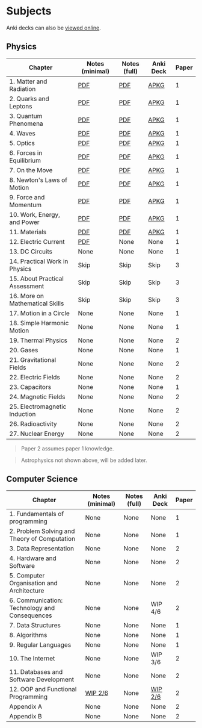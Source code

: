# Subjects

Anki decks can also be [viewed online](https://siriusmart.github.io/anki).

## Physics

|Chapter|Notes (minimal)|Notes (full)|Anki Deck|Paper|
|---|---|---|---|---|
|1. Matter and Radiation|[PDF](./Minimal/Physics/1/1_matter-and-radiation.pdf)|[PDF](./Full/Physics/1/1_matter-and-radiation.pdf)|[APKG](./Decks/Physics/1_particles-and-radiation.apkg)|1|
|2. Quarks and Leptons|[PDF](./Minimal/Physics/2/2_quarks-and-leptons.pdf)|[PDF](./Full/Physics/2/2_quarks-and-leptons.pdf)|[APKG](./Decks/Physics/2_quarks-and-leptons.apkg)|1|
|3. Quantum Phenomena|[PDF](./Minimal/Physics/3/3_quantum-phenomena.pdf)|[PDF](./Full/Physics/3/3_quantum-phenomena.pdf)|[APKG](./Decks/Physics/3_quantum-phenomena.apkg)|1|
|4. Waves|[PDF](./Minimal/Physics/4/4_waves.pdf)|[PDF](./Full/Physics/4/4_waves.pdf)|[APKG](./Decks/Physics/4_waves.apkg)|1|
|5. Optics|[PDF](./Minimal/Physics/5/5_optics.pdf)|[PDF](./Full/Physics/5/5_optics.pdf)|[APKG](./Decks/Physics/5_optics.apkg)|1|
|6. Forces in Equilibrium|[PDF](./Minimal/Physics/6/6_forces-in-equilibrium.pdf)|[PDF](./Full/Physics/6/6_forces-in-equilibrium.pdf)|[APKG](./Decks/Physics/6_forces-in-equilibrium.apkg)|1|
|7. On the Move|[PDF](./Minimal/Physics/7/7_on-the-move.pdf)|[PDF](./Full/Physics/7/7_on-the-move.pdf)|[APKG](./Decks/Physics/7_on-the-move.apkg)|1|
|8. Newton's Laws of Motion|[PDF](./Minimal/Physics/8/8_newtons-laws-of-motion.pdf)|[PDF](./Full/Physics/8/8_newtons-laws-of-motion.pdf)|[APKG](./Decks/Physics/8_newtons-laws-of-motion.apkg)|1|
|9. Force and Momentum|[PDF](./Minimal/Physics/9/9_force-and-momentum.pdf)|[PDF](./Full/Physics/9/9_force-and-momentum.pdf)|[APKG](./Decks/Physics/9_force-and-momentum.apkg)|1|
|10. Work, Energy, and Power|[PDF](./Minimal/Physics/10/10_work-energy-and-power.pdf)|[PDF](./Full/Physics/10/10_work-energy-and-power.pdf)|[APKG](./Decks/Physics/10_work-energy-and-power.apkg)|1|
|11. Materials|[PDF](./Minimal/Physics/11/11_materials.pdf)|[PDF](./Full/Physics/11/11_materials.pdf)|[APKG](./Decks/Physics/11_materials.apkg)|1|
|12. Electric Current|[PDF](./Minimal/Physics/12/12_electric-current.pdf)|None|None|1|
|13. DC Circuits|None|None|None|1|
|14. Practical Work in Physics|Skip|Skip|Skip|3|
|15. About Practical Assessment|Skip|Skip|Skip|3|
|16. More on Mathematical Skills|Skip|Skip|Skip|3|
|17. Motion in a Circle|None|None|None|1|
|18. Simple Harmonic Motion|None|None|None|1|
|19. Thermal Physics|None|None|None|2|
|20. Gases|None|None|None|1|
|21. Gravitational Fields|None|None|None|2|
|22. Electric Fields|None|None|None|2|
|23. Capacitors|None|None|None|1|
|24. Magnetic Fields|None|None|None|2|
|25. Electromagnetic Induction|None|None|None|2|
|26. Radioactivity|None|None|None|2|
|27. Nuclear Energy|None|None|None|2|

> Paper 2 assumes paper 1 knowledge.

> Astrophysics not shown above, will be added later.

## Computer Science

|Chapter|Notes (minimal)|Notes (full)|Anki Deck|Paper|
|---|---|---|---|---|
|1. Fundamentals of programming|None|None|None|1|
|2. Problem Solving and Theory of Computation|None|None|None|1|
|3. Data Representation|None|None|None|2|
|4. Hardware and Software|None|None|None|2|
|5. Computer Organisation and Architecture|None|None|None|2|
|6. Communication: Technology and Consequences|None|None|WIP 4/6|2|
|7. Data Structures|None|None|None|1|
|8. Algorithms|None|None|None|1|
|9. Regular Languages|None|None|None|1|
|10. The Internet|None|None|WIP 3/6|2|
|11. Databases and Software Development|None|None|None|2|
|12. OOP and Functional Programming|[WIP 2/6](./Minimal/CS/12/sec-12_oop-and-functional-programming.pdf)|None|[WIP 2/6](./Decks/CS/12_oop-and-functioal-programming.apkg)|2|
|Appendix A|None|None|None|2|
|Appendix B|None|None|None|2|
